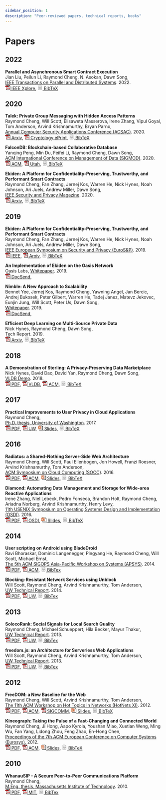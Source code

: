 ```yaml
---
sidebar_position: 1
description: "Peer-reviewed papers, technical reports, books"
---
```


# Papers

## 2022

**Parallel and Asynchronous Smart Contract Execution**  
Jian Liu, Peilun Li, Raymond Cheng, N. Asokan, Dawn Song,  
[IEEE Transactions on Parallel and Distributed Systems](https://ieeexplore.ieee.org/xpl/RecentIssue.jsp?punumber=71). 2022.  
[![pdf](/img/ico/pdf.gif) IEEE Xplore](https://ieeexplore.ieee.org/abstract/document/9477197),
[![tex](/img/ico/tex.png) BibTeX](https://dblp.org/rec/journals/tpds/LiuLCAS22.html?view=bibtex)

## 2020

**Talek: Private Group Messaging with Hidden Access Patterns**  
Raymond Cheng, Will Scott, Elisaweta Masserova, Irene Zhang, Vipul Goyal, Tom Anderson, Arvind Krishnamurthy, Bryan Parno,  
[Annual Computer Security Applications Conference (ACSAC)](https://www.acsac.org/). 2020.  
[![pdf](/img/ico/pdf.gif) Arxiv](https://arxiv.org/abs/2001.08250),
[![pdf](/img/ico/pdf.gif) Cryptology ePrint](https://eprint.iacr.org/2020/066.pdf),
[![tex](/img/ico/tex.png) BibTeX](https://dblp.uni-trier.de/rec/conf/acsac/0001SMZGAKP20.html?view=bibtex)

**FalconDB: Blockchain-based Collaborative Database**   
Yanqing Peng, Min Du, Feifei Li, Raymond Cheng, Dawn Song,  
[ACM International Conference on Management of Data (SIGMOD)](https://sigmod2020.org/). 2020.  
[![pdf](/img/ico/pdf.gif) ACM](https://dl.acm.org/doi/pdf/10.1145/3318464.3380594),
[![pdf](/img/ico/pdf.gif) Utah](http://www.cs.utah.edu/~lifeifei/papers/falcondb.pdf),
[![tex](/img/ico/tex.png) BibTeX](https://dblp.uni-trier.de/rec/bibtex/conf/sigmod/PengDL0S20)

**Ekiden: A Platform for Confidentiality-Preserving, Trustworthy, and Performant Smart Contracts**  
Raymond Cheng, Fan Zhang, Jernej Kos, Warren He, Nick Hynes, Noah Johnson, Ari Juels, Andrew Miller, Dawn Song,  
[IEEE Security and Privacy Magazine](https://www.ieee.org/membership-catalog/productdetail/showProductDetailPage.html?product=PER338-ELE). 2020.  
[![pdf](/img/ico/pdf.gif) Arxiv](https://arxiv.org/abs/1804.05141),
[![tex](/img/ico/tex.png) BibTeX](https://dblp.uni-trier.de/rec/bibtex/conf/eurosp/ChengZKHHJJ0S19)

## 2019

**Ekiden: A Platform for Confidentiality-Preserving, Trustworthy, and Performant Smart Contracts**  
Raymond Cheng, Fan Zhang, Jernej Kos, Warren He, Nick Hynes, Noah Johnson, Ari Juels, Andrew Miller, Dawn Song,  
[IEEE European Symposium on Security and Privacy (EuroS&P)](https://www.ieee-security.org/TC/EuroSP2019/index.php). 2019.  
[![pdf](/img/ico/pdf.gif) IEEE](https://ieeexplore.ieee.org/document/8806762),
[![pdf](/img/ico/pdf.gif) Arxiv](https://arxiv.org/abs/1804.05141),
[![tex](/img/ico/tex.png) BibTeX](https://dblp.uni-trier.de/rec/bibtex/conf/eurosp/ChengZKHHJJ0S19)

**An Implementation of Ekiden on the Oasis Network**  
Oasis Labs,
[Whitepaper](https://www.oasis-protocol.org/). 2019.  
[![pdf](/img/ico/pdf.gif) DocSend](https://docsend.com/view/3aznduk),

**Nimble: A New Approach to Scalability**  
Bennet Yee, Jernej Kos, Raymond Cheng, Yawning Angel, Jan Bercic, Andrej Bukosek, Peter Gilbert, Warren He, Tadej Janez, Matevz Jekovec, Eunjin Jung, Will Scott, Peter Us, Dawn Song,  
[Whitepaper](https://www.oasis-protocol.org/). 2019.  
[![pdf](/img/ico/pdf.gif) DocSend](https://docsend.com/view/grdq39h),

**Efficient Deep Learning on Multi-Source Private Data**  
Nick Hynes, Raymond Cheng, Dawn Song,  
Tech Report. 2019.  
[![pdf](/img/ico/pdf.gif) Arxiv](https://arxiv.org/abs/1807.06689),
[![tex](/img/ico/tex.png) BibTeX](https://dblp.uni-trier.de/rec/bibtex/journals/corr/abs-1807-06689)

## 2018

**A Demonstration of Sterling: A Privacy-Preserving Data Marketplace**  
Nick Hynes, David Dao, David Yan, Raymond Cheng, Dawn Song,  
[VLDB Demo](http://vldb2018.lncc.br/accepted-demostrations.html). 2018.  
[![pdf](/img/ico/pdf.gif) PDF](/papers/sterling-vldb.pdf),
[![pdf](/img/ico/pdf.gif) VLDB](http://www.vldb.org/pvldb/vol11/p2086-hynes.pdf),
[![pdf](/img/ico/pdf.gif) ACM](https://dl.acm.org/citation.cfm?id=3275603),
[![tex](/img/ico/tex.png) BibTeX](https://dblp.uni-trier.de/rec/bibtex/journals/pvldb/HynesDYCS18)

## 2017

**Practical Improvements to User Privacy in Cloud Applications**  
Raymond Cheng,  
[Ph.D. thesis, University of Washington](https://www.cs.washington.edu/). 2017.  
[![pdf](/img/ico/pdf.gif) PDF](/papers/ryscheng-thesis.pdf),
[![pdf](/img/ico/pdf.gif) UW](https://digital.lib.washington.edu/researchworks/handle/1773/40542),
[![ppt](/img/ico/ppt.gif) Slides](/slides/2017-privacy-as-a-service.pdf),
[![tex](/img/ico/tex.png) BibTeX](/papers/ryscheng-thesis.bib)

## 2016

**Radiatus: a Shared-Nothing Server-Side Web Architecture**  
Raymond Cheng, Will Scott, Paul Ellenbogen, Jon Howell, Franzi Roesner, Arvind Krishnamurthy, Tom Anderson,  
[ACM Symposium on Cloud Computing (SOCC)](https://acmsocc.github.io/2016/). 2016.  
[![pdf](/img/ico/pdf.gif) PDF](/papers/radiatus-socc.pdf),
[![pdf](/img/ico/pdf.gif) ACM](http://dl.acm.org/citation.cfm?id=2987571),
[![ppt](/img/ico/ppt.gif) Slides](/slides/2016-socc-radiatus.pptx),
[![tex](/img/ico/tex.png) BibTeX](https://dblp.uni-trier.de/rec/bibtex/conf/cloud/ChengSEHRKA16)

**Diamond: Automating Data Management and Storage for Wide-area Reactive Applications**  
Irene Zhang, Niel Lebeck, Pedro Fonseca, Brandon Holt, Raymond Cheng, Ariadna Norberg, Arvind Krishnamurthy, Henry Levy,  
[11th USENIX Symposium on Operating Systems Design and Implementation (OSDI)](https://www.usenix.org/conference/osdi16). 2016.  
[![pdf](/img/ico/pdf.gif) PDF](/papers/diamond-osdi.pdf),
[![pdf](/img/ico/pdf.gif) OSDI](https://www.usenix.org/conference/osdi16/technical-sessions/presentation/zhang-irene),
[![ppt](/img/ico/ppt.gif) Slides](/slides/2016-diamond.pdf),
[![tex](/img/ico/tex.png) BibTeX](https://dblp.uni-trier.de/rec/bibtex/conf/osdi/ZhangLFHCNKL16)

## 2014

**User scripting on Android using BladeDroid**  
Ravi Bhoraskar, Dominic Langenegger, Pingyang He, Raymond Cheng, Will Scott, Michael Ernst,  
[The 5th ACM SIGOPS Asia-Pacific Workshop on Systems (APSYS)](http://acs.ict.ac.cn/apsys2014/technical-program/). 2014.  
[![pdf](/img/ico/pdf.gif) PDF](/papers/bladedroid-apsys.pdf),
[![pdf](/img/ico/pdf.gif) ACM](https://dl.acm.org/citation.cfm?id=2637228),
[![tex](/img/ico/tex.png) BibTex](https://dblp.uni-trier.de/rec/bibtex/conf/apsys/BhoraskarLHCSE14)

**Blocking-Resistant Network Services using Unblock**  
Will Scott, Raymond Cheng, Arvind Krishnamurthy, Tom Anderson,  
[UW Technical Report](https://norfolk.cs.washington.edu/htbin-post/unrestricted/tr/list.cgi?sortby=date). 2014.  
[![pdf](/img/ico/pdf.gif) PDF](/papers/unblock-tr.pdf),
[![pdf](/img/ico/pdf.gif) UW](https://www.cs.washington.edu/tr/2014/06/UW-CSE-14-06-01.pdf),
[![tex](/img/ico/tex.png) BibTex](/papers/unblock-tr.bib)

## 2013

**SolocoRank: Social Signals for Local Search Quality**  
Raymond Cheng, Michael Schueppert, Hila Becker, Mayur Thakur,  
[UW Technical Report](https://norfolk.cs.washington.edu/htbin-post/unrestricted/tr/list.cgi?sortby=date). 2013.  
[![pdf](/img/ico/pdf.gif) PDF](/papers/solocorank-tr.pdf),
[![pdf](/img/ico/pdf.gif) UW](https://www.cs.washington.edu/tr/2013/11/UW-CSE-13-11-05.pdf),
[![tex](/img/ico/tex.png) BibTex](/papers/solocorank-tr.bib)

**freedom.js: an Architecture for Serverless Web Applications**  
Will Scott, Raymond Cheng, Arvind Krishnamurthy, Tom Anderson,  
[UW Technical Report](https://norfolk.cs.washington.edu/htbin-post/unrestricted/tr/list.cgi?sortby=date). 2013.  
[![pdf](/img/ico/pdf.gif) PDF](/papers/freedom-tr.pdf),
[![pdf](/img/ico/pdf.gif) UW](https://www.cs.washington.edu/tr/2013/05/UW-CSE-13-05-03.pdf),
[![tex](/img/ico/tex.png) BibTex](/papers/freedom-tr.bib)

## 2012

**FreeDOM: a New Baseline for the Web**  
Raymond Cheng, Will Scott, Arvind Krishnamurthy, Tom Anderson,  
[The 11th ACM Workshop on Hot Topics in Networks (HotNets XI)](http://conferences.sigcomm.org/hotnets/2012/program.shtml). 2012.  
[![pdf](/img/ico/pdf.gif) PDF](/papers/freedom-hotnets.pdf),
[![pdf](/img/ico/pdf.gif) ACM](https://dl.acm.org/citation.cfm?doid=2390231.2390252),
[![pdf](/img/ico/pdf.gif) SIGCOMM](http://conferences.sigcomm.org/hotnets/2012/papers/hotnets12-final141.pdf),
[![ppt](/img/ico/ppt.gif) Slides](/slides/2012-hotnets-freedom.pptx),
[![tex](/img/ico/tex.png) BibTeX](https://dblp.uni-trier.de/rec/bibtex/conf/hotnets/ChengSKA12)

**Kineograph: Taking the Pulse of a Fast-Changing and Connected World**  
Raymond Cheng, Ji Hong, Aapo Kyrola, Youshan Miao, Xuetian Weng, Ming Wu, Fan Yang, Lidong Zhou, Feng Zhao, En-Hong Chen,  
[Proceedings of the 7th ACM European Conference on Computer Systems (Eurosys)](http://www1.unine.ch/eurosys2012/program/conference.html). 2012.  
[![pdf](/img/ico/pdf.gif) PDF](/papers/kineograph-eurosys.pdf),
[![pdf](/img/ico/pdf.gif) ACM](http://dl.acm.org/citation.cfm?doid=2168836.2168846),
[![ppt](/img/ico/ppt.gif) Slides](/slides/2012-eurosys-kineograph.pptx),
[![tex](/img/ico/tex.png) BibTeX](https://dblp.uni-trier.de/rec/bibtex/conf/eurosys/ChengHKMWWYZZC12)

## 2010

**WhanauSIP - A Secure Peer-to-Peer Communications Platform**  
Raymond Cheng,  
[M.Eng. thesis, Massachusetts Institute of Technology](https://web.mit.edu/). 2010.  
[![pdf](/img/ico/pdf.gif) PDF](/papers/whanausip-thesis.pdf),
[![pdf](/img/ico/pdf.gif) MIT](https://dspace.mit.edu/handle/1721.1/62637),
[![tex](/img/ico/tex.png) BibTex](/papers/whanausip-thesis.bib)